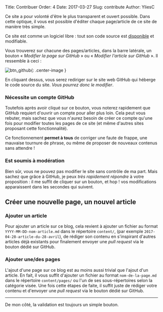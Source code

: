 Title: Contribuer
Order: 4
Date: 2017-03-27
Slug: contribute
Author:  YliesC

Ce site a pour volonté d'être le plus transparent et ouvert possible. Dans cette optique, il vous est possible d'éditer chaque page/article de ce site de manière très simple.

Ce site est comme un logiciel libre : tout son code source est [disponible](https://github.com/YliesC/website) et modifiable.

Vous trouverez sur chacune des pages/articles, dans la barre latérale, un bouton « *Modifier la page sur GitHub* » ou « *Modifier l'article sur GitHub* ». Il ressemble à ceci :

![btn_github](https://k0ala.ocry.com/blog/images/pages/contribuer/btn_github.png){: .center-image }

En cliquant dessus, vous serez rediriger sur le site web GitHub qui héberge le code source du site. *Vous pourrez donc le modifier*.

### Nécessite un compte GitHub

Toutefois après avoir cliqué sur ce bouton, vous noterez rapidement que GitHub requiert d'ouvrir un compte pour aller plus loin. Cela peut vous rebuter, mais sachez que vous n'aurez besoin de créer ce compte qu'une fois pour modifier toutes les pages de ce site (et même d'autres sites proposant cette fonctionnalité).

Ce fonctionnement **permet à tous** de corriger une faute de frappe, une mauvaise tournure de phrase, ou même de proposer de nouveaux contenus sans attendre !

### Est soumis à modération

Bien sûr, vous ne pouvez pas modifier le site sans contrôle de ma part. Mais sachez que grâce à GitHub, je peux *très rapidement répondre* à votre proposition : il me suffit de cliquer sur un bouton, et hop ! vos modifications apparaissent dans les secondes qui suivent.

## Créer une nouvelle page, un nouvel article

### Ajouter un article

Pour ajouter un article sur ce blog, cela revient à ajouter un fichier au format `YYYY-MM-DD-nom-article.md` dans le répertoire `content/`, (par exemple `2017-04-28-article-du-28-avril`), de rédiger son contenu en s'inspirant d'autres articles déjà existants pour finalement envoyer une *pull request* via le bouton dédié sur GitHub.

### Ajouter une/des pages

L'ajout d'une page sur ce blog est au moins aussi trivial que l'ajout d'un article. En fait, il vous suffit d'ajouter un fichier au format `nom-de-la-page.md` dans le répertoire `content/pages/` ou l'un de ses sous-répertoires selon la catégorie visée. Une fois cette étapes de faite, il suffit juste de rédiger votre contenu et d'envoyer une *pull request* via le bouton dédié sur GitHub.
  
---------------------------------
De mon côté, la validation est toujours un simple bouton.
